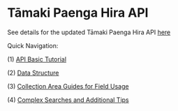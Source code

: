 Tāmaki Paenga Hira API
=============

See details for the updated Tāmaki Paenga Hira API [here](https://github.com/AucklandMuseum/_API/wiki)

Quick Navigation:

(1) [API Basic Tutorial](https://github.com/AucklandMuseum/_API/wiki/(1)-API-Basics)

(2) [Data Structure](https://github.com/AucklandMuseum/_API/wiki/(2)-Data-Structure)

(3) [Collection Area Guides for Field Usage](https://github.com/AucklandMuseum/_API/wiki/(3)-Collection-Area-Guides-for-Field-Usage)

(4) [Complex Searches and Additional Tips](https://github.com/AucklandMuseum/_API/wiki/(4)-Complex-Searches-and-Additional-Tips)
